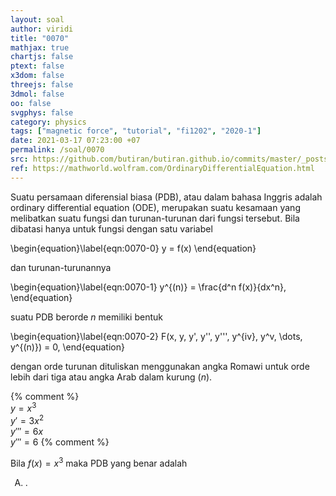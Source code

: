 ```yaml
---
layout: soal
author: viridi
title: "0070"
mathjax: true
chartjs: false
ptext: false
x3dom: false
threejs: false
3dmol: false
oo: false
svgphys: false
category: physics
tags: ["magnetic force", "tutorial", "fi1202", "2020-1"]
date: 2021-03-17 07:23:00 +07
permalink: /soal/0070
src: https://github.com/butiran/butiran.github.io/commits/master/_posts/soal/04/2021-03-17-ode-0.md
ref: https://mathworld.wolfram.com/OrdinaryDifferentialEquation.html
---
```

Suatu persamaan diferensial biasa (PDB), atau dalam bahasa Inggris adalah ordinary differential equation (ODE), merupakan suatu kesamaan yang melibatkan suatu fungsi dan turunan-turunan dari fungsi tersebut. Bila dibatasi hanya untuk fungsi dengan satu variabel

\begin{equation}\label{eqn:0070-0}
y = f(x)
\end{equation}

dan turunan-turunannya

\begin{equation}\label{eqn:0070-1}
y^{(n)} = \frac{d^n f(x)}{dx^n},
\end{equation}

suatu PDB berorde $n$ memiliki bentuk

\begin{equation}\label{eqn:0070-2}
F(x, y, y', y'', y''', y^{iv}, y^v, \dots, y^{(n)}) = 0,
\end{equation}

dengan orde turunan dituliskan menggunakan angka Romawi untuk orde lebih dari tiga atau angka Arab dalam kurung $(n)$.

{% comment %} \
$y = x^3$ \
$y' = 3x^2$ \
$y''' = 6x$ \
$y''' = 6$
{% comment %}

Bila $f(x) = x^3$ maka PDB yang benar adalah

<ol type="A">
<li>.
